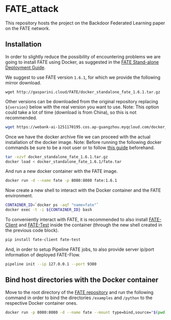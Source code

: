 # FATE_attack

This repository hosts the project on the Backdoor Federated Learning paper on the FATE network.

## Installation

In order to slightly reduce the possibility of encountering problems we are going to install FATE using Docker, as suggested in the [FATE Stand-alone Deployment Guide](https://github.com/FederatedAI/FATE/blob/master/standalone-deploy/README.md).

We suggest to use FATE version `1.6.1`, for which we provide the following mirror download.

```
wget http://gasparini.cloud/FATE/docker_standalone_fate_1.6.1.tar.gz
```

Other versions can be downloaded from the original repository replacing `${version}` below with the real version you want to use.
Note: This option could take a lot of time (download is from China), so this is not recommended.

```bash
wget https://webank-ai-1251170195.cos.ap-guangzhou.myqcloud.com/docker_standalone_fate_${version}.tar.gz
```

Once we have the docker archive file we can proceed with the actual installation of the docker image.
Note: Before running the following docker commands be sure to be a root user or to follow [this guide](https://docs.docker.com/engine/install/linux-postinstall/) beforehand.

```bash
tar -xzvf docker_standalone_fate_1.6.1.tar.gz
docker load < docker_standalone_fate_1.6.1/fate.tar
```

And run a new docker container with the FATE image.

```bash
docker run -d --name fate -p 8080:8080 fate:1.6.1
```

Now create a new shell to interact with the Docker container and the FATE environment.

```bash
CONTAINER_ID=`docker ps -aqf "name=fate"`
docker exec -t -i ${CONTAINER_ID} bash
```

To conveniently interact with FATE, it is recommended to also install [FATE-Client](https://github.com/FederatedAI/FATE/blob/master/python/fate_client) and [FATE-Test](https://github.com/FederatedAI/FATE/blob/master/python/fate_test) inside the container (through the new shell created in the previous code block).

```bash
pip install fate-client fate-test
```

And, in order to setup Pipeline FATE jobs, to also provide server ip/port information of deployed FATE-Flow.

```bash
pipeline init --ip 127.0.0.1 --port 9380
```

## Bind host directories with the Docker container

Move to the root directory of the [FATE repository](https://github.com/FederatedAI/FATE) and run the following command in order to bind the directories `/examples` and `/python` to the respective Docker container ones.

```bash
docker run -p 8080:8080 -d --name fate --mount type=bind,source="$(pwd)/examples,target=/fate/examples" --mount type=bind,source="$(pwd)/python,target=/fate/python" fate:1.6.1
```
